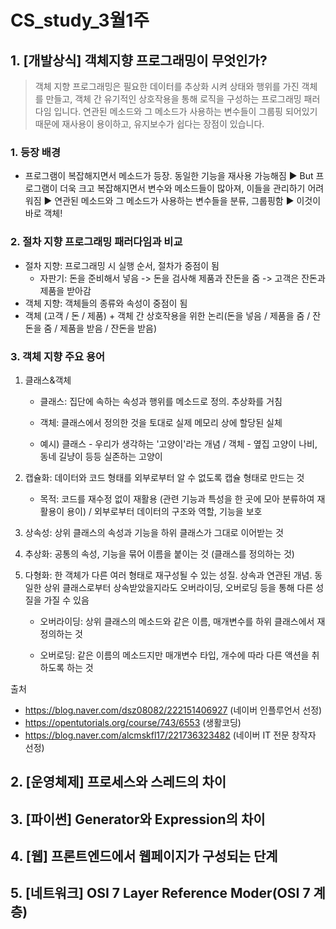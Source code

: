 # CS_study_3월1주

## 1. [개발상식] 객체지향  프로그래밍이 무엇인가?

> 객체 지향 프로그래밍은 필요한 데이터를 추상화 시켜 상태와 행위를 가진 객체를 만들고, 객체 간 유기적인 상호작용을 통해 로직을 구성하는 프로그래밍 패러다임 입니다. 연관된 메소드와 그 메소드가 사용하는 변수들이 그룹핑 되어있기 때문에 재사용이 용이하고, 유지보수가 쉽다는 장점이 있습니다.

### 1. 등장 배경
   - 프로그램이 복잡해지면서 메소드가 등장. 동일한 기능을 재사용 가능해짐 ▶ But 프로그램이 더욱 크고 복잡해지면서 변수와 메소드들이 많아져, 이들을 관리하기 어려워짐 ▶ 연관된 메소드와 그 메소드가 사용하는 변수들을 분류, 그룹핑함 ▶ 이것이 바로 객체!



### 2. 절차 지향 프로그래밍 패러다임과 비교
   - 절차 지향: 프로그래밍 시 실행 순서, 절차가 중점이 됨
     - 자판기: 돈을 준비해서 넣음 -> 돈을 검사해 제품과 잔돈을 줌 -> 고객은 잔돈과 제품을 받아감
   - 객체 지향: 객체들의 종류와 속성이 중점이 됨
   - 객체 (고객 / 돈 / 제품) + 객체 간 상호작용을 위한 논리(돈을 넣음 / 제품을 줌 / 잔돈을 줌 / 제품을 받음 / 잔돈을 받음)



### 3. 객체 지향 주요 용어
   1. 클래스&객체

      - 클래스: 집단에 속하는 속성과 행위를 메소드로 정의. 추상화를 거침

      - 객체: 클래스에서 정의한 것을 토대로 실제 메모리 상에 할당된 실체

      - 예시) 클래스 - 우리가 생각하는 '고양이'라는 개념 / 객체 - 옆집 고양이 나비, 동네 길냥이 등등 실존하는 고양이

   2. 캡슐화: 데이터와 코드 형태를 외부로부터 알 수 없도록 캡슐 형태로 만드는 것

      - 목적: 코드를 재수정 없이 재활용 (관련 기능과 특성을 한 곳에 모아 분류하여 재활용이 용이) / 외부로부터 데이터의 구조와 역할, 기능을 보호
      
   3. 상속성: 상위 클래스의 속성과 기능을 하위 클래스가 그대로 이어받는 것

   4. 추상화: 공통의 속성, 기능을 묶어 이름을 붙이는 것 (클래스를 정의하는 것)

   5. 다형화: 한 객체가 다른 여러 형태로 재구성될 수 있는 성질. 상속과 연관된 개념. 동일한 상위 클래스로부터 상속받았을지라도 오버라이딩, 오버로딩 등을 통해 다른 성질을 가질 수 있음

      - 오버라이딩: 상위 클래스의 메소드와 같은 이름, 매개변수를 하위 클래스에서 재정의하는 것

      - 오버로딩: 같은 이름의 메소드지만 매개변수 타입, 개수에 따라 다른 액션을 취하도록 하는 것

출처

- https://blog.naver.com/dsz08082/222151406927 (네이버 인플루언서 선정)
- https://opentutorials.org/course/743/6553 (생활코딩)
- https://blog.naver.com/alcmskfl17/221736323482 (네이버 IT 전문 창작자 선정)



## 2. [운영체제] 프로세스와 스레드의 차이



## 3. [파이썬] Generator와 Expression의 차이



## 4. [웹] 프론트엔드에서 웹페이지가 구성되는 단계



## 5. [네트워크] OSI 7 Layer Reference Moder(OSI 7 계층)





